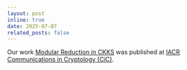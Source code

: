 ```yaml
---
layout: post
inline: true
date: 2025-07-07
related_posts: false
---
```


Our work [Modular Reduction in CKKS](https://cic.iacr.org/p/2/2/17) was published at [IACR Communications in Cryptology (CiC)](https://cic.iacr.org/).
